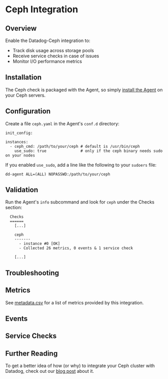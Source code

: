 # Ceph Integration

## Overview

Enable the Datadog-Ceph integration to:

  * Track disk usage across storage pools
  * Receive service checks in case of issues
  * Monitor I/O performance metrics

## Installation

The Ceph check is packaged with the Agent, so simply [install the Agent](https://app.datadoghq.com/account/settings#agent) on your Ceph servers.

## Configuration

Create a file `ceph.yaml` in the Agent's `conf.d` directory:

```
init_config:

instances:
  - ceph_cmd: /path/to/your/ceph # default is /usr/bin/ceph
    use_sudo: true               # only if the ceph binary needs sudo on your nodes
```

If you enabled `use_sudo`, add a line like the following to your `sudoers` file:

```
dd-agent ALL=(ALL) NOPASSWD:/path/to/your/ceph
```

## Validation

Run the Agent's `info` subcommand and look for `ceph` under the Checks section:

```
  Checks
  ======
    [...]

    ceph
    -------
      - instance #0 [OK]
      - Collected 26 metrics, 0 events & 1 service check

    [...]
```

## Troubleshooting

## Metrics

See [metadata.csv](https://github.com/DataDog/integrations-core/blob/master/ceph/metadata.csv) for a list of metrics provided by this integration.

## Events

## Service Checks

## Further Reading

To get a better idea of how (or why) to integrate your Ceph cluster with Datadog, check out our [blog post](https://www.datadoghq.com/blog/monitor-ceph-datadog/) about it.
